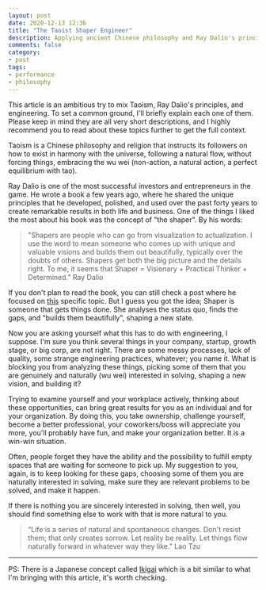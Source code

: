 ```yaml
---
layout: post
date: 2020-12-13 12:36
title: "The Taoist Shaper Engineer"
description: Applying ancient Chinese philosophy and Ray Dalio's principles in your daily work.
comments: false
category: 
- post
tags:
- performance
- philosophy
---
```


This article is an ambitious try to mix Taoism, Ray Dalio's principles, and engineering. To set a common ground, I'll briefly explain each one of them. Please keep in mind they are all very short descriptions, and I highly recommend you to read about these topics further to get the full context.

Taoism is a Chinese philosophy and religion that instructs its followers on how to exist in harmony with the universe, following a natural flow, without forcing things, embracing the wu wei (non-action, a natural action, a perfect equilibrium with tao). 

Ray Dalio is one of the most successful investors and entrepreneurs in the game. He wrote a book a few years ago, where he shared the unique principles that he developed, polished, and used over the past forty years to create remarkable results in both life and business. One of the things I liked the most about his book was the concept of "the shaper". By his words: 

> "Shapers are people who can go from visualization to actualization. I use the word to mean someone who comes up with unique and valuable visions and builds them out beautifully, typically over the doubts of others. Shapers get both the big picture and the details right. To me, it seems that Shaper = Visionary + Practical Thinker + Determined." Ray Dalio

If you don't plan to read the book, you can still check a post where he focused on [this](https://www.linkedin.com/pulse/principle-44h-shapers-people-who-can-go-from-ray-dalio/) specific topic. But I guess you got the idea; Shaper is someone that gets things done. She analyses the status quo, finds the gaps, and "builds them beautifully", shaping a new state.

Now you are asking yourself what this has to do with engineering, I suppose. I'm sure you think several things in your company, startup, growth stage, or big corp, are not right. There are some messy processes, lack of quality, some strange engineering practices, whatever; you name it. What is blocking you from analyzing these things, picking some of them that you are genuinely and naturally (wu wei) interested in solving, shaping a new vision, and building it?

Trying to examine yourself and your workplace actively, thinking about these opportunities, can bring great results for you as an individual and for your organization. By doing this, you take ownership, challenge yourself, become a better professional, your coworkers/boss will appreciate you more, you'll probably have fun, and make your organization better. It is a win-win situation.

Often, people forget they have the ability and the possibility to fulfill empty spaces that are waiting for someone to pick up. My suggestion to you, again, is to keep looking for these gaps, choosing some of them you are naturally interested in solving, make sure they are relevant problems to be solved, and make it happen. 

If there is nothing you are sincerely interested in solving, then well, you should find something else to work with that is more natural to you.

> “Life is a series of natural and spontaneous changes. Don't resist them; that only creates sorrow. Let reality be reality. Let things flow naturally forward in whatever way they like.” Lao Tzu

---

PS: There is a Japanese concept called [Ikigai](http://www.forastateofhappiness.com/tag/ikigai/) which is a bit similar to what I'm bringing with this article, it's worth checking.

